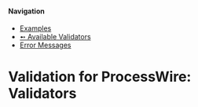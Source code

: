 #### Navigation
- [Examples](examples.md)
- [➻ Available Validators](validators.md)
- [Error Messages](messages.md)


# Validation for ProcessWire: Validators
